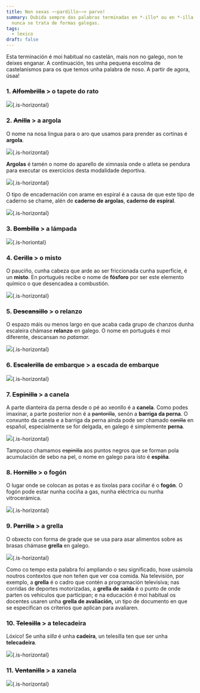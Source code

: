 ```yaml
---
title: Non sexas ~~pardillo~~> parvo!
summary: Dubida sempre das palabras terminadas en *-illo* ou en *-illa.* Case
  nunca se trata de formas galegas.
tags:
  - lexico
draft: false
---
```

Esta terminación é moi habitual no castelán, mais non no galego, non te deixes enganar. A continuación, tes unha pequena escolma de castelanismos para os que temos unha palabra de noso. A partir de agora, úsaa!

### 1. ~~Alfombrilla~~ > o tapete do rato

![](/img/tapete_do_rato.jpg){.is-horizontal}

### 2. ~~Anilla~~ > a argola

O nome na nosa lingua para o aro que usamos para prender as cortinas é **argola**.

![](/img/argola_cortina.jpg){.is-horizontal}

**Argolas** é tamén o nome do aparello de ximnasia onde o atleta se pendura para executar os exercicios desta modalidade deportiva.

![](/img/argolas_deporte.jpg){.is-horizontal}

O tipo de encadernación con arame en espiral é a causa de que este tipo de caderno se chame, alén de **caderno de argolas**, **caderno de espiral**.

![](/img/caderno_espiral.jpg){.is-horizontal}

### 3. ~~Bombilla~~ > a lámpada

![](/img/lampada.jpg){.is-horiontal}

### 4. ~~Cerilla~~ > o misto

O pauciño, cunha cabeza que arde ao ser friccionada cunha superficie, é un **misto**. En portugués recibe o nome de **fósforo** por ser este elemento químico o que desencadea a combustión.

![](/img/misto.jpg){.is-horizontal}

### 5. ~~Descansillo~~ > o relanzo

O espazo máis ou menos largo en que acaba cada grupo de chanzos dunha escaleira chámase **relanzo** en galego. O nome en portugués é moi diferente, descansan no *patamar.* 

![](/img/relanzo.jpg){.is-horizontal}

### 6. ~~Escalerilla~~ de embarque > a escada de embarque

![](/img/escada_embarque.jpg){.is-horizontal}

### 7. ~~Espinilla~~ > a canela

A parte dianteira da perna desde o pé ao xeonllo é a **canela**. Como podes imaxinar, a parte posterior non é a ~~pantorilla~~, senón a **barriga da perna**. O conxunto da canela e a barriga da perna aínda pode ser chamado ~~canilla~~ en español, especialmente se for delgada, en galego é simplemente **perna**. 

![](/img/barriga_da_perna.jpg){.is-horizontal}

Tampouco chamamos ~~espinilla~~ aos puntos negros que se forman pola acumulación de sebo na pel, o nome en galego para isto é **espiña**.

### 8. ~~Hornillo~~ > o fogón

O lugar onde se colocan as potas e as tixolas para cociñar é o **fogón**. O fogón pode estar nunha cociña a gas, nunha eléctrica ou nunha vitrocerámica.

![](/img/fogon.jpg){.is-horizontal}

### 9. ~~Parrilla~~ > a grella

O obxecto con forma de grade que se usa para asar alimentos sobre as brasas chámase **grella** en galego.

![](/img/grella_churrasco.jpg){.is-horizontal}

Como co tempo esta palabra foi ampliando o seu significado, hoxe usámola noutros contextos que non teñen que ver coa comida. Na televisión, por exemplo, a **grella** é o cadro que contén a programación televisiva; nas corridas de deportes motorizadas, a **grella de saída** é o punto de onde parten os vehículos que participan; e na educación é moi habitual os docentes usaren unha **grella de avaliación,** un tipo de documento en que se especifican os criterios que aplican para avaliaren.

### 10. ~~Telesilla~~ > a telecadeira

Lóxico! Se unha *silla* é unha **cadeira**, un telesilla ten que ser unha **telecadeira**.

![](/img/telecadeira.jpg){.is-horizontal}

### 11. ~~Ventanilla~~ > a xanela

![](/img/xanela.jpg){.is-horizontal}